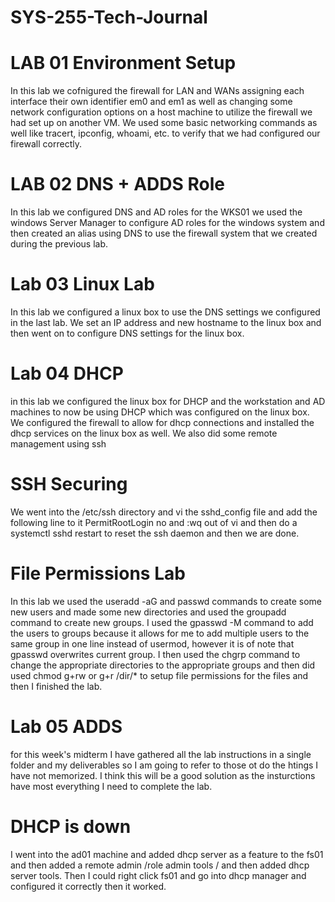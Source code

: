 # SYS-255-Tech-Journal

# LAB 01 Environment Setup
In this lab we cofnigured the firewall for LAN and WANs assigning each interface their own identifier em0 and em1 as well as changing some network configuration options on a host machine to utilize the firewall we had set up on another VM. We used some basic networking commands as well like tracert, ipconfig, whoami, etc. to verify that we had configured our firewall correctly. 

# LAB 02 DNS + ADDS Role
In this lab we configured DNS and AD roles for the WKS01 we used the windows Server Manager to configure AD roles for the windows system and then created an alias using DNS to use the firewall system that we created during the previous lab. 

# Lab 03 Linux Lab
In this lab we configured a linux box to use the DNS settings we configured in the last lab. We set an IP address and new hostname to the linux box and then went on to configure DNS settings for the linux box.

# Lab 04 DHCP
in this lab we configured the linux box for DHCP and the workstation and AD machines to now be using DHCP which was configured on the linux box. We configured the firewall to allow for dhcp connections and installed the dhcp services on the linux box as well. We also did some remote management using ssh 

# SSH Securing
We went into the /etc/ssh directory and vi the sshd_config file and add the following line to it PermitRootLogin no and :wq out of vi and then do a systemctl sshd restart to reset the ssh daemon and then we are done. 

# File Permissions Lab
In this lab we used the useradd -aG and passwd commands to create some new users and made some new directories and used the groupadd command to create new groups. I used the gpasswd -M command to add the users to groups because it allows for me to add multiple users to the same group in one line instead of usermod, however it is of note that gpasswd overwrites current group. I then used the chgrp command to change the appropriate directories to the appropriate groups and then did used chmod g+rw or g+r /dir/* to setup file permissions for the files and then I finished the lab. 

# Lab 05 ADDS
for this week's midterm I have gathered all the lab instructions in a single folder and my deliverables so I am going to refer to those ot do the htings I have not memorized. I think this will be a good solution as the insturctions have most everything I need to complete the lab.
# DHCP is down
I went into the ad01 machine and added dhcp server as a feature to the fs01 and then added a remote admin /role admin tools / and then added dhcp server tools. Then I could right click fs01 and go into dhcp manager and configured it correctly then it worked. 
